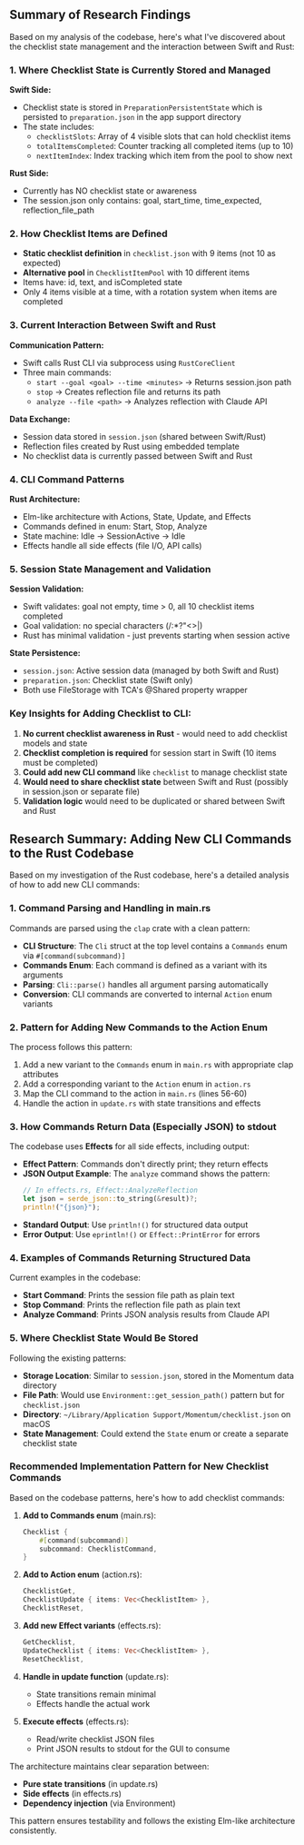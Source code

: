 ## Summary of Research Findings

Based on my analysis of the codebase, here's what I've discovered about the checklist state management and the interaction between Swift and Rust:

### 1. Where Checklist State is Currently Stored and Managed

**Swift Side:**
- Checklist state is stored in `PreparationPersistentState` which is persisted to `preparation.json` in the app support directory
- The state includes:
  - `checklistSlots`: Array of 4 visible slots that can hold checklist items
  - `totalItemsCompleted`: Counter tracking all completed items (up to 10)
  - `nextItemIndex`: Index tracking which item from the pool to show next

**Rust Side:**
- Currently has NO checklist state or awareness
- The session.json only contains: goal, start_time, time_expected, reflection_file_path

### 2. How Checklist Items are Defined

- **Static checklist definition** in `checklist.json` with 9 items (not 10 as expected)
- **Alternative pool** in `ChecklistItemPool` with 10 different items
- Items have: id, text, and isCompleted state
- Only 4 items visible at a time, with a rotation system when items are completed

### 3. Current Interaction Between Swift and Rust

**Communication Pattern:**
- Swift calls Rust CLI via subprocess using `RustCoreClient`
- Three main commands:
  - `start --goal <goal> --time <minutes>` → Returns session.json path
  - `stop` → Creates reflection file and returns its path
  - `analyze --file <path>` → Analyzes reflection with Claude API

**Data Exchange:**
- Session data stored in `session.json` (shared between Swift/Rust)
- Reflection files created by Rust using embedded template
- No checklist data is currently passed between Swift and Rust

### 4. CLI Command Patterns

**Rust Architecture:**
- Elm-like architecture with Actions, State, Update, and Effects
- Commands defined in enum: Start, Stop, Analyze
- State machine: Idle → SessionActive → Idle
- Effects handle all side effects (file I/O, API calls)

### 5. Session State Management and Validation

**Session Validation:**
- Swift validates: goal not empty, time > 0, all 10 checklist items completed
- Goal validation: no special characters (/:*?"<>|)
- Rust has minimal validation - just prevents starting when session active

**State Persistence:**
- `session.json`: Active session data (managed by both Swift and Rust)
- `preparation.json`: Checklist state (Swift only)
- Both use FileStorage with TCA's @Shared property wrapper

### Key Insights for Adding Checklist to CLI:

1. **No current checklist awareness in Rust** - would need to add checklist models and state
2. **Checklist completion is required** for session start in Swift (10 items must be completed)
3. **Could add new CLI command** like `checklist` to manage checklist state
4. **Would need to share checklist state** between Swift and Rust (possibly in session.json or separate file)
5. **Validation logic** would need to be duplicated or shared between Swift and Rust

## Research Summary: Adding New CLI Commands to the Rust Codebase

Based on my investigation of the Rust codebase, here's a detailed analysis of how to add new CLI commands:

### 1. **Command Parsing and Handling in main.rs**

Commands are parsed using the `clap` crate with a clean pattern:
- **CLI Structure**: The `Cli` struct at the top level contains a `Commands` enum via `#[command(subcommand)]`
- **Commands Enum**: Each command is defined as a variant with its arguments
- **Parsing**: `Cli::parse()` handles all argument parsing automatically
- **Conversion**: CLI commands are converted to internal `Action` enum variants

### 2. **Pattern for Adding New Commands to the Action Enum**

The process follows this pattern:
1. Add a new variant to the `Commands` enum in `main.rs` with appropriate clap attributes
2. Add a corresponding variant to the `Action` enum in `action.rs`
3. Map the CLI command to the action in `main.rs` (lines 56-60)
4. Handle the action in `update.rs` with state transitions and effects

### 3. **How Commands Return Data (Especially JSON) to stdout**

The codebase uses **Effects** for all side effects, including output:
- **Effect Pattern**: Commands don't directly print; they return effects
- **JSON Output Example**: The `analyze` command shows the pattern:
  ```rust
  // In effects.rs, Effect::AnalyzeReflection
  let json = serde_json::to_string(&result)?;
  println!("{json}");
  ```
- **Standard Output**: Use `println!()` for structured data output
- **Error Output**: Use `eprintln!()` or `Effect::PrintError` for errors

### 4. **Examples of Commands Returning Structured Data**

Current examples in the codebase:
- **Start Command**: Prints the session file path as plain text
- **Stop Command**: Prints the reflection file path as plain text
- **Analyze Command**: Prints JSON analysis results from Claude API

### 5. **Where Checklist State Would Be Stored**

Following the existing patterns:
- **Storage Location**: Similar to `session.json`, stored in the Momentum data directory
- **File Path**: Would use `Environment::get_session_path()` pattern but for `checklist.json`
- **Directory**: `~/Library/Application Support/Momentum/checklist.json` on macOS
- **State Management**: Could extend the `State` enum or create a separate checklist state

### Recommended Implementation Pattern for New Checklist Commands

Based on the codebase patterns, here's how to add checklist commands:

1. **Add to Commands enum** (main.rs):
   ```rust
   Checklist {
       #[command(subcommand)]
       subcommand: ChecklistCommand,
   }
   ```

2. **Add to Action enum** (action.rs):
   ```rust
   ChecklistGet,
   ChecklistUpdate { items: Vec<ChecklistItem> },
   ChecklistReset,
   ```

3. **Add new Effect variants** (effects.rs):
   ```rust
   GetChecklist,
   UpdateChecklist { items: Vec<ChecklistItem> },
   ResetChecklist,
   ```

4. **Handle in update function** (update.rs):
   - State transitions remain minimal
   - Effects handle the actual work

5. **Execute effects** (effects.rs):
   - Read/write checklist JSON files
   - Print JSON results to stdout for the GUI to consume

The architecture maintains clear separation between:
- **Pure state transitions** (in update.rs)
- **Side effects** (in effects.rs)
- **Dependency injection** (via Environment)

This pattern ensures testability and follows the existing Elm-like architecture consistently.